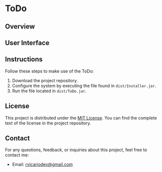 # ToDo

## Overview

<!-- paragraph -->

## User Interface

<!-- copy image permalink -->

## Instructions

Follow these steps to make use of the ToDo:

1. Download the project repository.
2. Configure the system by executing the file found in `dist/Installer.jar`.
3. Run the file located in `dist/ToDo.jar`.

## License

This project is distributed under the [MIT License](https://opensource.org/licenses/MIT). You can find the complete text of the license in the project repository.

## Contact

For any questions, feedback, or inquiries about this project, feel free to contact me:

- Email: [rvicariodev@gmail.com](mailto:rvicariodev@gmail.com)
